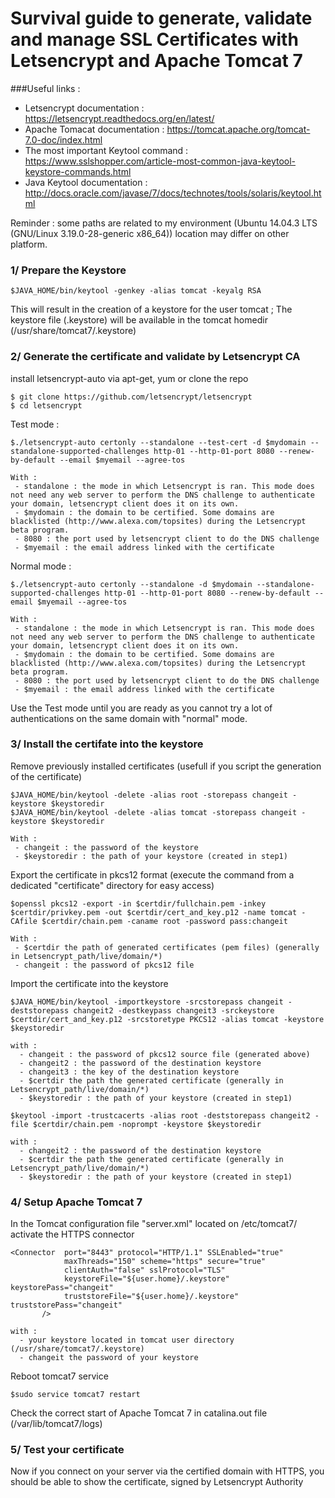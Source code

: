# Survival guide to generate, validate and manage SSL Certificates with Letsencrypt and Apache Tomcat 7

###Useful links : 
- Letsencrypt documentation : https://letsencrypt.readthedocs.org/en/latest/
- Apache Tomacat documentation : https://tomcat.apache.org/tomcat-7.0-doc/index.html
- The most important Keytool command : https://www.sslshopper.com/article-most-common-java-keytool-keystore-commands.html
- Java Keytool documentation : http://docs.oracle.com/javase/7/docs/technotes/tools/solaris/keytool.html

Reminder : some paths are related to my environment (Ubuntu 14.04.3 LTS (GNU/Linux 3.19.0-28-generic x86_64)) location may differ on other platform.

### 1/ Prepare the Keystore

	$JAVA_HOME/bin/keytool -genkey -alias tomcat -keyalg RSA

This will result in the creation of a keystore for the user tomcat ; The keystore file (.keystore) will be available in the tomcat homedir (/usr/share/tomcat7/.keystore)

### 2/ Generate the certificate and validate by Letsencrypt CA

install letsencrypt-auto via apt-get, yum or clone the repo

	$ git clone https://github.com/letsencrypt/letsencrypt
	$ cd letsencrypt

Test mode : 

	$./letsencrypt-auto certonly --standalone --test-cert -d $mydomain --standalone-supported-challenges http-01 --http-01-port 8080 --renew-by-default --email $myemail --agree-tos

	With :
	 - standalone : the mode in which Letsencrypt is ran. This mode does not need any web server to perform the DNS challenge to authenticate your domain, letsencrypt client does it on its own.
	 - $mydomain : the domain to be certified. Some domains are blacklisted (http://www.alexa.com/topsites) during the Letsencrypt beta program.
	 - 8080 : the port used by letsencrypt client to do the DNS challenge
	 - $myemail : the email address linked with the certificate
	
Normal mode :
	
	$./letsencrypt-auto certonly --standalone -d $mydomain --standalone-supported-challenges http-01 --http-01-port 8080 --renew-by-default --email $myemail --agree-tos
	
	With :
	 - standalone : the mode in which Letsencrypt is ran. This mode does not need any web server to perform the DNS challenge to authenticate your domain, letsencrypt client does it on its own.
	 - $mydomain : the domain to be certified. Some domains are blacklisted (http://www.alexa.com/topsites) during the Letsencrypt beta program.
	 - 8080 : the port used by letsencrypt client to do the DNS challenge
	 - $myemail : the email address linked with the certificate
	
Use the Test mode until you are ready as you cannot try a lot of authentications on the same domain with "normal" mode.

### 3/ Install the certifate into the keystore

Remove previously installed certificates (usefull if you script the generation of the certificate)

	$JAVA_HOME/bin/keytool -delete -alias root -storepass changeit -keystore $keystoredir
	$JAVA_HOME/bin/keytool -delete -alias tomcat -storepass changeit -keystore $keystoredir

	With :
	 - changeit : the password of the keystore
	 - $keystoredir : the path of your keystore (created in step1)
	
Export the certificate in pkcs12 format (execute the command from a dedicated "certificate" directory for easy access)
	
	$openssl pkcs12 -export -in $certdir/fullchain.pem -inkey $certdir/privkey.pem -out $certdir/cert_and_key.p12 -name tomcat -CAfile $certdir/chain.pem -caname root -password pass:changeit

	With :
	 - $certdir the path of generated certificates (pem files) (generally in Letsencrypt_path/live/domain/*)
	 - changeit : the password of pkcs12 file

Import the certificate into the keystore
	 
	$JAVA_HOME/bin/keytool -importkeystore -srcstorepass changeit -deststorepass changeit2 -destkeypass changeit3 -srckeystore $certdir/cert_and_key.p12 -srcstoretype PKCS12 -alias tomcat -keystore $keystoredir
	
	with :
	  - changeit : the password of pkcs12 source file (generated above)
	  - changeit2 : the password of the destination keystore
	  - changeit3 : the key of the destination keystore
	  - $certdir the path the generated certificate (generally in Letsencrypt_path/live/domain/*)
	  - $keystoredir : the path of your keystore (created in step1)
	
	$keytool -import -trustcacerts -alias root -deststorepass changeit2 -file $certdir/chain.pem -noprompt -keystore $keystoredir

	with :
	  - changeit2 : the password of the destination keystore
	  - $certdir the path the generated certificate (generally in Letsencrypt_path/live/domain/*)
	  - $keystoredir : the path of your keystore (created in step1)
	  
### 4/ Setup Apache Tomcat 7

In the Tomcat configuration file "server.xml" located on /etc/tomcat7/ activate the HTTPS connector
    
    <Connector 	port="8443" protocol="HTTP/1.1" SSLEnabled="true"
				maxThreads="150" scheme="https" secure="true"
				clientAuth="false" sslProtocol="TLS" 
				keystoreFile="${user.home}/.keystore" keystorePass="changeit"
				truststoreFile="${user.home}/.keystore" truststorePass="changeit"
	       />
		   
	with : 
	  - your keystore located in tomcat user directory (/usr/share/tomcat7/.keystore)
	  - changeit the password of your keystore
	  
Reboot tomcat7 service

	$sudo service tomcat7 restart
	
Check the correct start of Apache Tomcat 7 in catalina.out file (/var/lib/tomcat7/logs)

### 5/ Test your certificate

Now if you connect on your server via the certified domain with HTTPS, you should be able to show the certificate, signed by Letsencrypt Authority